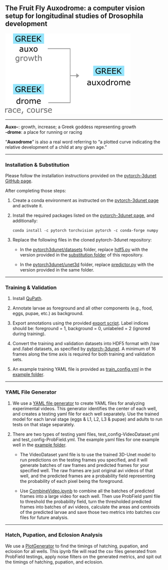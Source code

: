 ## The Fruit Fly Auxodrome: a computer vision setup for longitudinal studies of Drosophila development 

<img src="https://github.com/Changyuan-Wang/Auxodrome/blob/main/auxodrome_name.png" width="400">

---

**Auxo-**: growth, increase; a Greek goddess representing growth  
**-drome**: a place for running or racing  

“**Auxodrome**” is also a real word referring to “a plotted curve indicating the relative development of a child at any given age.”

---

### Installation & Substitution  

Please follow the installation instructions provided on the [pytorch-3dunet GitHub page](https://github.com/wolny/pytorch-3dunet).

After completing those steps:

1. Create a conda environment as instructed on the [pytorch-3dunet page](https://github.com/wolny/pytorch-3dunet) and activate it.  
2. Install the required packages listed on the [pytorch-3dunet page](https://github.com/wolny/pytorch-3dunet), and additionally:
    
   ```
   conda install -c pytorch torchvision pytorch -c conda-forge numpy
   ```
3. Replace the following files in the cloned pytorch-3dunet repository:
   - In the [pytorch3dunet/datasets](https://github.com/wolny/pytorch-3dunet/tree/master/pytorch3dunet/datasets) folder, replace [hdf5.py](https://github.com/wolny/pytorch-3dunet/blob/master/pytorch3dunet/datasets/hdf5.py) with the version provided in the [substitution folder](https://github.com/Changyuan-Wang/Auxodrome/tree/main/Substitution) of this repository.
   
   - In the [pytorch3dunet/unet3d](https://github.com/wolny/pytorch-3dunet/tree/master/pytorch3dunet/unet3d) folder, replace [predictor.py](https://github.com/wolny/pytorch-3dunet/blob/master/pytorch3dunet/unet3d/predictor.py) with the version provided in the same folder.
  

---

### Training & Validation

1. Install [QuPath](https://qupath.github.io/).


2. Annotate larvae as foreground and all other components (e.g., food, eggs, pupae, etc.) as background.


3. Export annotations using the provided [export script](https://github.com/Changyuan-Wang/Auxodrome/blob/main/export_annotations.groovy). Label indices should be: foreground = 1, background = 0, unlabeled = 2 (ignored during training).


4. Convert the training and validation datasets into HDF5 format with /raw and /label datasets, as specified by [pytorch-3dunet](https://github.com/wolny/pytorch-3dunet). A minimum of 16 frames along the time axis is required for both training and validation sets.


5. An example training YAML file is provided as [train_config.yml](https://github.com/Changyuan-Wang/Auxodrome/blob/main/Example/train_config.yml) in the [example folder](https://github.com/Changyuan-Wang/Auxodrome/tree/main/Example).

---

### YAML File Generator

1. We use a [YAML file generator](https://github.com/Changyuan-Wang/Auxodrome/blob/main/YAMLfileGenerator.ipynb) to create YAML files for analyzing experimental videos. This generator identifies the center of each well, and creates a testing yaml file for each well separately. Use the trained model for each larval stage (eggs & L1, L2, L3 & pupae) and adults to run tests on that stage separately.
   
2. There are two types of testing yaml files, test_config-VideoDataset.yml and test_config-ProbField.yml. The example yaml files for one example well in the [example folder](https://github.com/Changyuan-Wang/Auxodrome/tree/main/Example).
   
    - The VideoDataset yaml file is to use the trained 3D-Unet model to run predictions on the testing frames you specified, and it will generate batches of raw frames and predicted frames for your specified well. The raw frames are just original avi videos of that well, and the predicted frames are a probability field representing the probability of each pixel being the foreground.
   
    - Use [CombineVideo.ipynb](https://github.com/Changyuan-Wang/Auxodrome/blob/main/CombineVideo.ipynb) to combine all the batches of predicted frames into a large video for each well. Then use ProbField yaml file to threshold the probability field, turn the thresholded predicted frames into batches of avi videos, calculate the areas and centroids of the predicted larvae and save those two metrics into batches csv files for future analysis.


---

### Hatch, Pupation, and Eclosion Analysis

We use a [PlotGenerator](https://github.com/Changyuan-Wang/Auxodrome/blob/main/PlotGenerator.ipynb) to find the timings of hatching, pupation, and eclosion for all wells. This ipynb file will read the csv files generated from ProbField testings, apply noise filters on the generated metrics, and spit out the timings of hatching, pupation, and eclosion.





